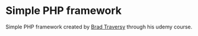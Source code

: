 # Simple PHP framework

Simple PHP framework created by [Brad Traversy](https://github.com/bradtraversy) through his udemy course.
